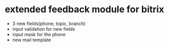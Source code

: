 # extended feedback module for bitrix
- 3 new fields(phone, topic, branch)
- input validation for new fields
- input mask for the phone
- new mail template


